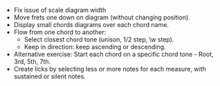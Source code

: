 * Fix issue of scale diagram width 
* Move frets one down on diagram (without changing position).  
* Display small chords diagrams over each chord name.
* Flow from one chord to another:
    - Select closest chord tone (unison, 1/2 step, \w step).
    - Keep in direction: keep ascending or descending.
* Alternative exercise: Start each chord on a specific chord tone - Root, 3rd, 5th, 7th.
* Create licks by selecting less or more notes for each measure, with sustained or silent notes. 